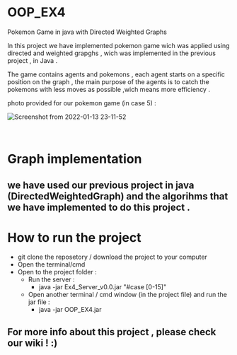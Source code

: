 # OOP_EX4
Pokemon Game in java with Directed Weighted Graphs

In this project we have implemented pokemon game wich was applied using directed and weighted grapghs , wich was implemented in the previous project , in Java . </br>

The game contains agents and pokemons , each agent starts on a specific position on the graph , the main purpose of the agents is to catch the pokemons with less moves as possible ,wich means more efficiency .

photo provided for our pokemon game (in case 5) : </br>

![Screenshot from 2022-01-13 23-11-52](https://user-images.githubusercontent.com/94143804/149411011-1a6d202f-50c8-447c-bb81-cdaeb890104a.png)

</br>

# Graph implementation 
## we have used our previous project in java (DirectedWeightedGraph) and the algorihms that we have implemented to do this project .</br> 


# How to run the project </br>
 - git clone the reposetory / download the project to your computer </br>
 - Open the terminal/cmd </br>
 - Open to the project folder : </br>
   - Run the server : </br>
     - java -jar Ex4_Server_v0.0.jar "#case [0-15]"</br>
   - Open another terminal / cmd window (in the project file) and run the jar file : </br>
     - java -jar OOP_EX4.jar  

## For more info about this project , please check our wiki ! :) 
